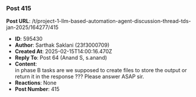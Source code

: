 ### Post 415
**Post URL**: /t/project-1-llm-based-automation-agent-discussion-thread-tds-jan-2025/164277/415
- **ID**: 595430
- **Author**: Sarthak Saklani (23f3000709)
- **Created At**: 2025-02-15T14:00:16.470Z
- **Reply To**: Post 64 (Anand S, s.anand)
- **Content**:  
  in phase B tasks are we supposed to create files to store the output or return it in the response ???
Please answer ASAP sir.
- **Reactions**: None
- **Post Number**: 415

